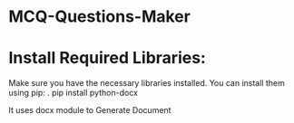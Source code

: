 ﻿# MCQ-Questions-Maker

 
# Install Required Libraries:
Make sure you have the necessary libraries installed. You can install them using pip:
    . pip install python-docx



 
It uses docx module to Generate Document 
